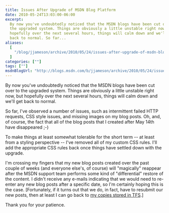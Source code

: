 ```yaml
---
title: Issues After Upgrade of MSDN Blog Platform
date: 2010-05-24T13:03:00-06:00
excerpt:
  By now you've undoubtedly noticed that the MSDN blogs have been cut over to
  the upgraded system. Things are obviously a little unstable right now, but
  hopefully over the next several hours, things will calm down and we'll get
  back to normal. So far...
aliases:
  [
    "/blog/jjameson/archive/2010/05/24/issues-after-upgrade-of-msdn-blog-platform.aspx",
  ]
categories: [""]
tags: [""]
msdnBlogUrl: "http://blogs.msdn.com/b/jjameson/archive/2010/05/24/issues-after-upgrade-of-msdn-blog-platform.aspx"
---
```


By now you've undoubtedly noticed that the MSDN blogs have been cut over to the
upgraded system. Things are obviously a little unstable right now, but hopefully
over the next several hours, things will calm down and we'll get back to normal.

So far, I've observed a number of issues, such as intermittent failed HTTP
requests, CSS style issues, and missing images on my blog posts. Oh, and, of
course, the fact that all of the blog posts that I created after May 14th have
disappeared ;-)

To make things at least somewhat tolerable for the short term -- at least from a
styling perspective -- I've removed all of my custom CSS rules. I'll add the
appropriate CSS rules back once things have settled down with the upgrade.

I'm crossing my fingers that my new blog posts created over the past couple of
weeks (and everyone else's, of course) will "magically" reappear after the MSDN
support team performs some kind of "differential" restore of the content. I
didn't receive any e-mails indicating that we would need to re-enter any new
blog posts after a specific date, so I'm certainly hoping this is the case.
[Fortunately, if it turns out that we do, in fact, have to resubmit our new posts, then at least I can go back to [my copies stored in TFS](/blog/jjameson/2009/09/12/expression-web-my-msdn-blog-and-now-team-foundation-server).]

Thank you for your patience.
